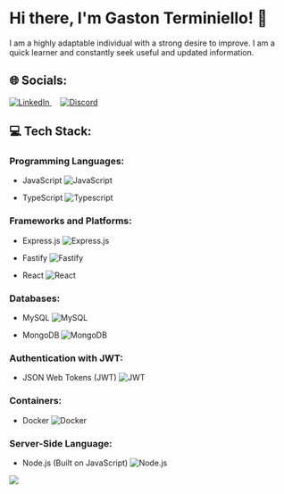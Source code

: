 # Hi there, I'm Gaston Terminiello! 👋

I am a highly adaptable individual with a strong desire to improve. I am a quick learner and constantly seek useful and updated information.

## 🌐 Socials:

<div>
  <a href="https://linkedin.com/in/gaston-terminiello">
    <img src="https://img.shields.io/badge/LinkedIn-%230077B5.svg?logo=linkedin&logoColor=white" alt="LinkedIn" />
  </a>
    &nbsp;&nbsp;&nbsp;
  <a href="https://discord.gg/8RHtTj5V">
    <img src="https://img.shields.io/badge/Contact%20Me%20on%20Discord-%237289DA?style=for-the-badge&logo=discord&logoColor=white" alt="Discord" />
  </a>
</div>

## 💻 Tech Stack:

### Programming Languages:

- JavaScript
  ![JavaScript](https://img.shields.io/badge/javascript-%23323330.svg?style=for-the-badge&logo=javascript&logoColor=%23F7DF1E)

- TypeScript
  ![Typescript](https://img.shields.io/badge/TYPESCRIPT-99ccff?style=for-the-badge&logo=typescript)

### Frameworks and Platforms:

- Express.js
  ![Express.js](https://img.shields.io/badge/express.js-%23404d59.svg?style=for-the-badge&logo=express&logoColor=%2361DAFB)

- Fastify
  ![Fastify](https://img.shields.io/badge/Fastify-ca4d30?style=for-the-badge&logo=fastify)

- React
  ![React](https://img.shields.io/badge/react-%2320232a.svg?style=for-the-badge&logo=react&logoColor=%2361DAFB)

### Databases:

- MySQL
  ![MySQL](https://img.shields.io/badge/mysql-%2300f.svg?style=for-the-badge&logo=mysql&logoColor=white)

- MongoDB
  ![MongoDB](https://img.shields.io/badge/MongoDB-grey?style=for-the-badge&logo=mongodb)

### Authentication with JWT:

- JSON Web Tokens (JWT)
  ![JWT](https://img.shields.io/badge/JSON%20Web%20Tokens-JWT-%232496ED?style=for-the-badge)

### Containers:

- Docker
  ![Docker](https://img.shields.io/badge/docker-%232496ED.svg?style=for-the-badge&logo=docker&logoColor=white)

### Server-Side Language:

- Node.js (Built on JavaScript)
  ![Node.js](https://img.shields.io/badge/node.js-6DA55F?style=for-the-badge&logo=node.js&logoColor=white)

[![](https://visitcount.itsvg.in/api?id=gastonnter&icon=0&color=0)](https://visitcount.itsvg.in)
